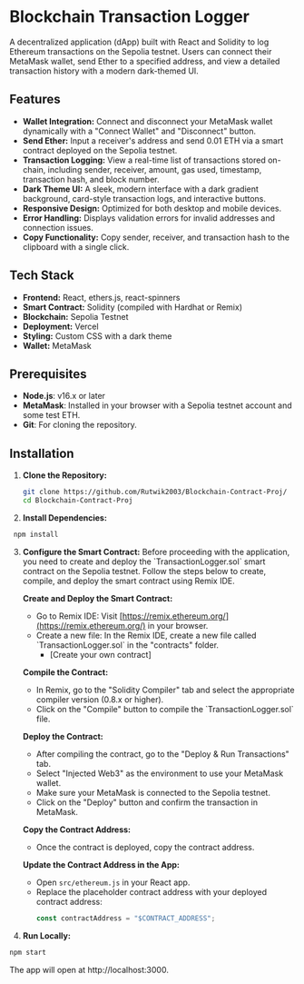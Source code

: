 # Blockchain Transaction Logger

A decentralized application (dApp) built with React and Solidity to log Ethereum transactions on the Sepolia testnet. Users can connect their MetaMask wallet, send Ether to a specified address, and view a detailed transaction history with a modern dark-themed UI.

## Features

- **Wallet Integration:** Connect and disconnect your MetaMask wallet dynamically with a "Connect Wallet" and "Disconnect" button.
- **Send Ether:** Input a receiver's address and send 0.01 ETH via a smart contract deployed on the Sepolia testnet.
- **Transaction Logging:** View a real-time list of transactions stored on-chain, including sender, receiver, amount, gas used, timestamp, transaction hash, and block number.
- **Dark Theme UI:** A sleek, modern interface with a dark gradient background, card-style transaction logs, and interactive buttons.
- **Responsive Design:** Optimized for both desktop and mobile devices.
- **Error Handling:** Displays validation errors for invalid addresses and connection issues.
- **Copy Functionality:** Copy sender, receiver, and transaction hash to the clipboard with a single click.

## Tech Stack

- **Frontend:** React, ethers.js, react-spinners
- **Smart Contract:** Solidity (compiled with Hardhat or Remix)
- **Blockchain:** Sepolia Testnet
- **Deployment:** Vercel
- **Styling:** Custom CSS with a dark theme
- **Wallet:** MetaMask

## Prerequisites

- **Node.js**: v16.x or later
- **MetaMask**: Installed in your browser with a Sepolia testnet account and some test ETH.
- **Git**: For cloning the repository.

## Installation

1. **Clone the Repository:**
   ```bash
   git clone https://github.com/Rutwik2003/Blockchain-Contract-Proj/
   cd Blockchain-Contract-Proj
2. **Install Dependencies:**
  ```bash
   npm install
  ```
3. **Configure the Smart Contract:**
   Before proceeding with the application, you need to create and deploy the \`TransactionLogger.sol\` smart contract on the Sepolia testnet. Follow the steps below to create, compile, and deploy the smart contract using Remix IDE.

   **Create and Deploy the Smart Contract:**
   - Go to Remix IDE: Visit [https://remix.ethereum.org/](https://remix.ethereum.org/) in your browser.
   - Create a new file: In the Remix IDE, create a new file called \`TransactionLogger.sol\` in the "contracts" folder.
     - [Create your own contract]

   **Compile the Contract:**
   - In Remix, go to the "Solidity Compiler" tab and select the appropriate compiler version (0.8.x or higher).
   - Click on the "Compile" button to compile the \`TransactionLogger.sol\` file.

   **Deploy the Contract:**
   - After compiling the contract, go to the "Deploy & Run Transactions" tab.
   - Select "Injected Web3" as the environment to use your MetaMask wallet.
   - Make sure your MetaMask is connected to the Sepolia testnet.
   - Click on the "Deploy" button and confirm the transaction in MetaMask.

   **Copy the Contract Address:**
   - Once the contract is deployed, copy the contract address.

   **Update the Contract Address in the App:**
   - Open `src/ethereum.js` in your React app.
   - Replace the placeholder contract address with your deployed contract address:
     ```javascript
     const contractAddress = "$CONTRACT_ADDRESS";
     ```
     
4. **Run Locally:**
```bash
npm start
```
The app will open at http://localhost:3000.

